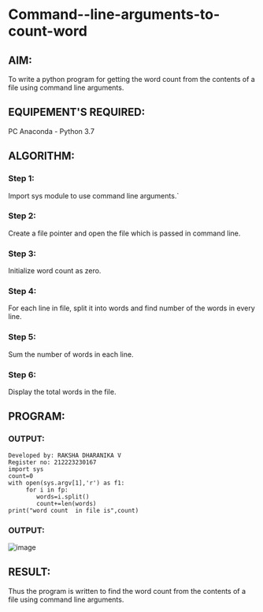 # Command--line-arguments-to-count-word
## AIM:
To write a python program for getting the word count from the contents of a file using command line arguments.
## EQUIPEMENT'S REQUIRED: 
PC
Anaconda - Python 3.7
## ALGORITHM: 
### Step 1:
Import sys module to use command line arguments.`

### Step 2: 
Create a file pointer and open the file which is passed in command line.
 
### Step 3: 
Initialize word count as zero.

### Step 4:  
For each line in file, split it into words and find number of the words in every line.

### Step 5: 
Sum the number of words in each line.

### Step 6: 
Display the total words in the file.
## PROGRAM:

### OUTPUT:
```
Developed by: RAKSHA DHARANIKA V
Register no: 212223230167
import sys
count=0
with open(sys.argv[1],'r') as f1:
     for i in fp:
        words=i.split()
        count+=len(words)
print("word count  in file is",count)

```

### OUTPUT:

![image](https://github.com/23002248/Command--line-arguments-to-count-word/assets/151701774/ad25f8bc-2999-4f4f-9ad0-1059e7366a0a)



## RESULT:
Thus the program is written to find the word count from the contents of a file using command line arguments.
